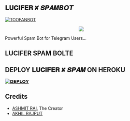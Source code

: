 ## 𝐋𝐔𝐂𝐈𝐅𝐄𝐑 ✘ 𝑺𝑷𝑨𝑴𝘽𝙊𝙏
<p align="center">

  [![TOOFANBOT](https://te.legra.ph/file/176528d6d7d190b761b28.jpg)](https://t.me/LORD_LUCIFER_FANS_CLUB)
<p align="center">
  <img src= "https://readme-typing-svg.herokuapp.com?color=F77247&width=420&lines=THE+MOST+POWERFUL, +UNBEATABLE+SPAM+Bot%E2%9C%8C%EF%B8%8F;MADE %2C+BY%2C+ASHMIT RAI%E2%9D%A4%EF%B8%8F">
</p


> Powerful Spam Bot for Telegram Users... 

## LUCIFER SPAM BOLTE



## DEPLOY 𝐋𝐔𝐂𝐈𝐅𝐄𝐑 ✘ 𝑺𝑷𝑨𝑴 ON HEROKU

[![𝗗𝗘𝗣𝗟𝗢𝗬 ](https://www.herokucdn.com/deploy/button.svg)](https://heroku.com/deploy?template=https://github.com/LORD-LUCIFER-x/LORD-LUCIFER-SPAM)

## Credits

- [ASHMIT RAI](https://github.com/ashmitisop), The Creator
- [AKHIL RAJPUT](https://GitHub.com/AKHIL-SI) 
